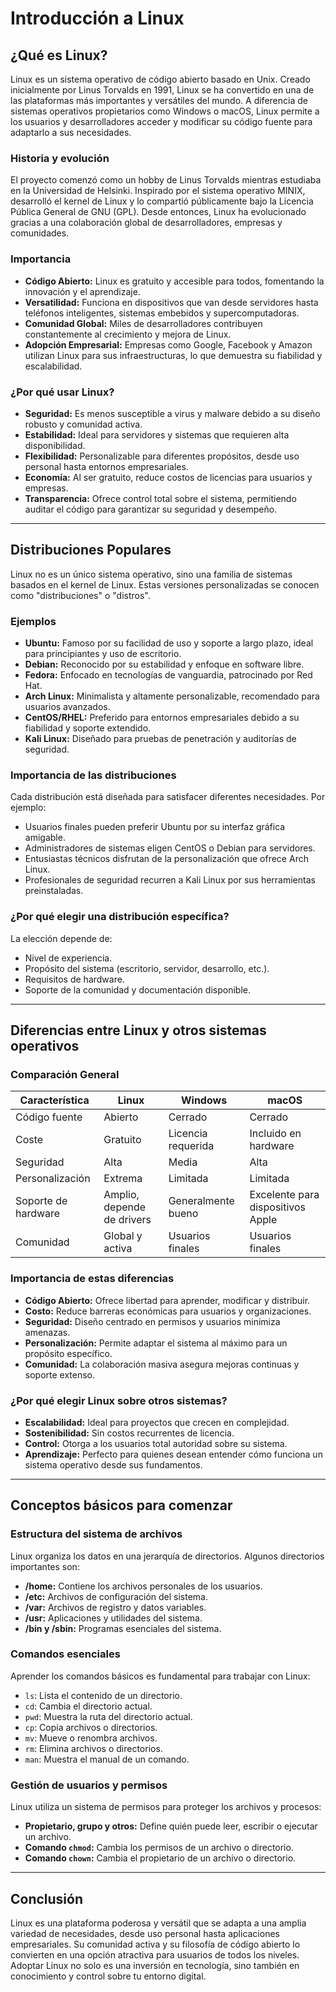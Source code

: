 # Introducción a Linux

## ¿Qué es Linux?
Linux es un sistema operativo de código abierto basado en Unix. Creado inicialmente por Linus Torvalds en 1991, Linux se ha convertido en una de las plataformas más importantes y versátiles del mundo. A diferencia de sistemas operativos propietarios como Windows o macOS, Linux permite a los usuarios y desarrolladores acceder y modificar su código fuente para adaptarlo a sus necesidades.

### Historia y evolución
El proyecto comenzó como un hobby de Linus Torvalds mientras estudiaba en la Universidad de Helsinki. Inspirado por el sistema operativo MINIX, desarrolló el kernel de Linux y lo compartió públicamente bajo la Licencia Pública General de GNU (GPL). Desde entonces, Linux ha evolucionado gracias a una colaboración global de desarrolladores, empresas y comunidades.

### Importancia
- **Código Abierto:** Linux es gratuito y accesible para todos, fomentando la innovación y el aprendizaje.
- **Versatilidad:** Funciona en dispositivos que van desde servidores hasta teléfonos inteligentes, sistemas embebidos y supercomputadoras.
- **Comunidad Global:** Miles de desarrolladores contribuyen constantemente al crecimiento y mejora de Linux.
- **Adopción Empresarial:** Empresas como Google, Facebook y Amazon utilizan Linux para sus infraestructuras, lo que demuestra su fiabilidad y escalabilidad.

### ¿Por qué usar Linux?
- **Seguridad:** Es menos susceptible a virus y malware debido a su diseño robusto y comunidad activa.
- **Estabilidad:** Ideal para servidores y sistemas que requieren alta disponibilidad.
- **Flexibilidad:** Personalizable para diferentes propósitos, desde uso personal hasta entornos empresariales.
- **Economía:** Al ser gratuito, reduce costos de licencias para usuarios y empresas.
- **Transparencia:** Ofrece control total sobre el sistema, permitiendo auditar el código para garantizar su seguridad y desempeño.

---

## Distribuciones Populares
Linux no es un único sistema operativo, sino una familia de sistemas basados en el kernel de Linux. Estas versiones personalizadas se conocen como "distribuciones" o "distros".

### Ejemplos
- **Ubuntu:** Famoso por su facilidad de uso y soporte a largo plazo, ideal para principiantes y uso de escritorio.
- **Debian:** Reconocido por su estabilidad y enfoque en software libre.
- **Fedora:** Enfocado en tecnologías de vanguardia, patrocinado por Red Hat.
- **Arch Linux:** Minimalista y altamente personalizable, recomendado para usuarios avanzados.
- **CentOS/RHEL:** Preferido para entornos empresariales debido a su fiabilidad y soporte extendido.
- **Kali Linux:** Diseñado para pruebas de penetración y auditorías de seguridad.

### Importancia de las distribuciones
Cada distribución está diseñada para satisfacer diferentes necesidades. Por ejemplo:
- Usuarios finales pueden preferir Ubuntu por su interfaz gráfica amigable.
- Administradores de sistemas eligen CentOS o Debian para servidores.
- Entusiastas técnicos disfrutan de la personalización que ofrece Arch Linux.
- Profesionales de seguridad recurren a Kali Linux por sus herramientas preinstaladas.

### ¿Por qué elegir una distribución específica?
La elección depende de:
- Nivel de experiencia.
- Propósito del sistema (escritorio, servidor, desarrollo, etc.).
- Requisitos de hardware.
- Soporte de la comunidad y documentación disponible.

---

## Diferencias entre Linux y otros sistemas operativos

### Comparación General
| Característica        | Linux                     | Windows                   | macOS                     |
|-----------------------|---------------------------|---------------------------|---------------------------|
| Código fuente        | Abierto                  | Cerrado                  | Cerrado                  |
| Coste                | Gratuito                 | Licencia requerida       | Incluido en hardware     |
| Seguridad            | Alta                     | Media                    | Alta                     |
| Personalización      | Extrema                  | Limitada                 | Limitada                 |
| Soporte de hardware  | Amplio, depende de drivers| Generalmente bueno       | Excelente para dispositivos Apple |
| Comunidad            | Global y activa          | Usuarios finales         | Usuarios finales         |

### Importancia de estas diferencias
- **Código Abierto:** Ofrece libertad para aprender, modificar y distribuir.
- **Costo:** Reduce barreras económicas para usuarios y organizaciones.
- **Seguridad:** Diseño centrado en permisos y usuarios minimiza amenazas.
- **Personalización:** Permite adaptar el sistema al máximo para un propósito específico.
- **Comunidad:** La colaboración masiva asegura mejoras continuas y soporte extenso.

### ¿Por qué elegir Linux sobre otros sistemas?
- **Escalabilidad:** Ideal para proyectos que crecen en complejidad.
- **Sostenibilidad:** Sin costos recurrentes de licencia.
- **Control:** Otorga a los usuarios total autoridad sobre su sistema.
- **Aprendizaje:** Perfecto para quienes desean entender cómo funciona un sistema operativo desde sus fundamentos.

---

## Conceptos básicos para comenzar

### Estructura del sistema de archivos
Linux organiza los datos en una jerarquía de directorios. Algunos directorios importantes son:
- **/home:** Contiene los archivos personales de los usuarios.
- **/etc:** Archivos de configuración del sistema.
- **/var:** Archivos de registro y datos variables.
- **/usr:** Aplicaciones y utilidades del sistema.
- **/bin y /sbin:** Programas esenciales del sistema.

### Comandos esenciales
Aprender los comandos básicos es fundamental para trabajar con Linux:
- `ls`: Lista el contenido de un directorio.
- `cd`: Cambia el directorio actual.
- `pwd`: Muestra la ruta del directorio actual.
- `cp`: Copia archivos o directorios.
- `mv`: Mueve o renombra archivos.
- `rm`: Elimina archivos o directorios.
- `man`: Muestra el manual de un comando.

### Gestión de usuarios y permisos
Linux utiliza un sistema de permisos para proteger los archivos y procesos:
- **Propietario, grupo y otros:** Define quién puede leer, escribir o ejecutar un archivo.
- **Comando `chmod`:** Cambia los permisos de un archivo o directorio.
- **Comando `chown`:** Cambia el propietario de un archivo o directorio.

---

## Conclusión
Linux es una plataforma poderosa y versátil que se adapta a una amplia variedad de necesidades, desde uso personal hasta aplicaciones empresariales. Su comunidad activa y su filosofía de código abierto lo convierten en una opción atractiva para usuarios de todos los niveles. Adoptar Linux no solo es una inversión en tecnología, sino también en conocimiento y control sobre tu entorno digital.
